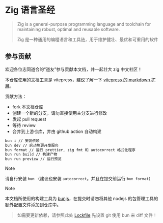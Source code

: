 # Zig 语言圣经

> Zig is a general-purpose programming language and toolchain for maintaining robust, optimal and reusable software.
>
> Zig 是一种通用的编程语言和工具链，用于维护健壮、最优和可重用的软件

## 参与贡献

欢迎各位志同道合的“道友”参与贡献本文档，并一起壮大 zig 中文社区！

本仓库使用的文档工具是 vitepress，建议了解一下 [vitepress 的 markdown 扩展](https://vitepress.dev/zh/guide/markdown)。

贡献方法：

- fork 本文档仓库
- 创建一个新的分支，请勿直接使用主分支进行修改
- 发起 pull request
- 等待 review
- 合并到上游仓库，并由 github action 自动构建

```sh
bun i // 安装依赖
bun dev // 启动热更开发服务
bun format // 运行 prettier, zig fmt 和 autocorrect 格式化程序
bun run build // 构建产物
bun run preview // 运行预览
```

> [!NOTE]
> 请自行安装 `bun` （建议也安装 `autocorrect`，并且在提交前运行 `bun format`）

> [!NOTE]
> 本文档所使用的构建工具为 [bunjs](https://bun.sh/)，在提交时请勿将其他 nodejs 的包管理工具的额外配置文件添加到仓库中。

> 如需要更新依赖，请参照此处 [Lockfile](https://bun.sh/docs/install/lockfile) 先设置 git 使用 bun 来 diff 文件！
